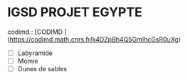 # IGSD PROJET EGYPTE
codimd : [CODIMD ] (https://codimd.math.cnrs.fr/k4DZpBh4Q5GmIhcGsR0uXg)
- [ ] Labyramide
- [ ] Momie
- [ ] Dunes de sables
